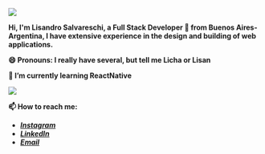 ![](https://res.cloudinary.com/practicaldev/image/fetch/s--5SXqnWZ2--/c_imagga_scale,f_auto,fl_progressive,h_420,q_66,w_1000/https://dev-to-uploads.s3.amazonaws.com/i/2ciu6mo6r9x9zyverc10.gif)

<!--
**Slisandro/Slisandro** is a ✨ _special_ ✨ repository because its `README.md` (this file) appears on your GitHub profile.

Here are some ideas to get you started:

- 🔭 I’m currently working on ...

- 👯 I’m looking to collaborate on ...
- 🤔 I’m looking for help with ...
- 💬 Ask me about ...
- 📫 How to reach me: ...
- 😄 Pronouns: ...
- ⚡ Fun fact: ...
-->
**Hi, I'm Lisandro Salvareschi, a Full Stack Developer 🚀 from Buenos Aires- Argentina, I have extensive experience in the design and building of web applications.**

**😄 Pronouns: I really have several, but tell me Licha or Lisan**

**🌱 I’m currently learning ReactNative**

![](https://komarev.com/ghpvc/?username=Slisandro&color=gray&style=for-the-badge)

**📫 How to reach me:**


  - ***[Instagram](https://instagram.com/_slisandro)***
  - ***[LinkedIn](https://www.linkedin.com/in/salvareschilisandro/)***
  - ***[Email](https://mail.google.com/mail/u/0/#inbox?compose=DmwnWrRlRZVcvmcJWFHSKLzlHKxnKSrffccWgPTsGDQGlZNjQtPDhNrqvrsRbktGLBTtTrBHnPhg)***
